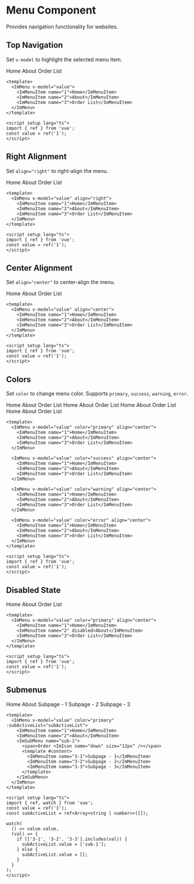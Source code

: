 # Menu Component

Provides navigation functionality for websites.

<script setup lang="ts">
import { ref, watch } from 'vue';
const value = ref('1');
const subActiveList = ref<Array<string | number>>([]);

watch(
  () => value.value,
  (val) => {
    if (['3-1', '3-2', '3-3'].includes(val)) {
      subActiveList.value = ['sub-1'];
    } else {
      subActiveList.value = [];
    }
  }
);
</script>

## Top Navigation

Set `v-model` to highlight the selected menu item.

<ImMenu v-model="value">
  <ImMenuItem name="1">Home</ImMenuItem>
  <ImMenuItem name="2">About</ImMenuItem>
  <ImMenuItem name="3">Order List</ImMenuItem>
</ImMenu>

```vue
<template>
  <ImMenu v-model="value">
    <ImMenuItem name="1">Home</ImMenuItem>
    <ImMenuItem name="2">About</ImMenuItem>
    <ImMenuItem name="3">Order List</ImMenuItem>
  </ImMenu>
</template>

<script setup lang="ts">
import { ref } from 'vue';
const value = ref('1');
</script>
```

## Right Alignment

Set `align="right"` to right-align the menu.

<ImMenu v-model="value" align="right">
  <ImMenuItem name="1">Home</ImMenuItem>
  <ImMenuItem name="2">About</ImMenuItem>
  <ImMenuItem name="3">Order List</ImMenuItem>
</ImMenu>

```vue
<template>
  <ImMenu v-model="value" align="right">
    <ImMenuItem name="1">Home</ImMenuItem>
    <ImMenuItem name="2">About</ImMenuItem>
    <ImMenuItem name="3">Order List</ImMenuItem>
  </ImMenu>
</template>

<script setup lang="ts">
import { ref } from 'vue';
const value = ref('1');
</script>
```

## Center Alignment

Set `align="center"` to center-align the menu.

<ImMenu v-model="value" align="center">
  <ImMenuItem name="1">Home</ImMenuItem>
  <ImMenuItem name="2">About</ImMenuItem>
  <ImMenuItem name="3">Order List</ImMenuItem>
</ImMenu>

```vue
<template>
  <ImMenu v-model="value" align="center">
    <ImMenuItem name="1">Home</ImMenuItem>
    <ImMenuItem name="2">About</ImMenuItem>
    <ImMenuItem name="3">Order List</ImMenuItem>
  </ImMenu>
</template>

<script setup lang="ts">
import { ref } from 'vue';
const value = ref('1');
</script>
```

## Colors

Set `color` to change menu color. Supports `primary`, `success`, `warning`, `error`.

<ImMenu v-model="value" color="primary" align="center">
  <ImMenuItem name="1">Home</ImMenuItem>
  <ImMenuItem name="2">About</ImMenuItem>
  <ImMenuItem name="3">Order List</ImMenuItem>
</ImMenu>

<ImMenu v-model="value" color="success" align="center">
  <ImMenuItem name="1">Home</ImMenuItem>
  <ImMenuItem name="2">About</ImMenuItem>
  <ImMenuItem name="3">Order List</ImMenuItem>
</ImMenu>

<ImMenu v-model="value" color="warning" align="center">
  <ImMenuItem name="1">Home</ImMenuItem>
  <ImMenuItem name="2">About</ImMenuItem>
  <ImMenuItem name="3">Order List</ImMenuItem>
</ImMenu>

<ImMenu v-model="value" color="error" align="center">
  <ImMenuItem name="1">Home</ImMenuItem>
  <ImMenuItem name="2">About</ImMenuItem>
  <ImMenuItem name="3">Order List</ImMenuItem>
</ImMenu>

```vue
<template>
  <ImMenu v-model="value" color="primary" align="center">
    <ImMenuItem name="1">Home</ImMenuItem>
    <ImMenuItem name="2">About</ImMenuItem>
    <ImMenuItem name="3">Order List</ImMenuItem>
  </ImMenu>

  <ImMenu v-model="value" color="success" align="center">
    <ImMenuItem name="1">Home</ImMenuItem>
    <ImMenuItem name="2">About</ImMenuItem>
    <ImMenuItem name="3">Order List</ImMenuItem>
  </ImMenu>

  <ImMenu v-model="value" color="warning" align="center">
    <ImMenuItem name="1">Home</ImMenuItem>
    <ImMenuItem name="2">About</ImMenuItem>
    <ImMenuItem name="3">Order List</ImMenuItem>
  </ImMenu>

  <ImMenu v-model="value" color="error" align="center">
    <ImMenuItem name="1">Home</ImMenuItem>
    <ImMenuItem name="2">About</ImMenuItem>
    <ImMenuItem name="3">Order List</ImMenuItem>
  </ImMenu>
</template>

<script setup lang="ts">
import { ref } from 'vue';
const value = ref('1');
</script>
```

## Disabled State

<ImMenu v-model="value" color="primary" align="center">
  <ImMenuItem name="1">Home</ImMenuItem>
  <ImMenuItem name="2" disabled>About</ImMenuItem>
  <ImMenuItem name="3">Order List</ImMenuItem>
</ImMenu>

```vue
<template>
  <ImMenu v-model="value" color="primary" align="center">
    <ImMenuItem name="1">Home</ImMenuItem>
    <ImMenuItem name="2" disabled>About</ImMenuItem>
    <ImMenuItem name="3">Order List</ImMenuItem>
  </ImMenu>
</template>

<script setup lang="ts">
import { ref } from 'vue';
const value = ref('1');
</script>
```

## Submenus

<ImMenu v-model="value" color="primary" :subActiveList="subActiveList">
  <ImMenuItem name="1">Home</ImMenuItem>
  <ImMenuItem name="2">About</ImMenuItem>
  <ImSubMenu name="sub-1">
    <template #label>Orders </template>
      <ImMenuItem name="3-1">Subpage - 1</ImMenuItem>
      <ImMenuItem name="3-2">Subpage - 2</ImMenuItem>
      <ImMenuItem name="3-3">Subpage - 3</ImMenuItem>
  </ImSubMenu>
</ImMenu>

```vue
<template>
  <ImMenu v-model="value" color="primary" :subActiveList="subActiveList">
    <ImMenuItem name="1">Home</ImMenuItem>
    <ImMenuItem name="2">About</ImMenuItem>
    <ImSubMenu name="sub-1">
      <span>Order <ImIcon name="down" size="12px" /></span>
      <template #content>
        <ImMenuItem name="3-1">Subpage - 1</ImMenuItem>
        <ImMenuItem name="3-2">Subpage - 2</ImMenuItem>
        <ImMenuItem name="3-3">Subpage - 3</ImMenuItem>
      </template>
    </ImSubMenu>
  </ImMenu>
</template>

<script setup lang="ts">
import { ref, watch } from 'vue';
const value = ref('1');
const subActiveList = ref<Array<string | number>>([]);

watch(
  () => value.value,
  (val) => {
    if (['3-1', '3-2', '3-3'].includes(val)) {
      subActiveList.value = ['sub-1'];
    } else {
      subActiveList.value = [];
    }
  }
);
</script>
```
